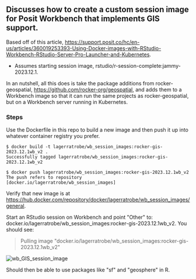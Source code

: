 ## Discusses how to create a custom session image for Posit Workbench that implements GIS support.

Based off of this article, https://support.posit.co/hc/en-us/articles/360019253393-Using-Docker-images-with-RStudio-Workbench-RStudio-Server-Pro-Launcher-and-Kubernetes.  

* Assumes starting session image, rstudio/r-session-complete:jammy-2023.12.1.

In an nutshell, all this does is take the package additions from rocker-geospatial, https://github.com/rocker-org/geospatial, and adds them to a Workbench image so that it can run the same projects as rocker-geospatial, but on a Workbench server running in Kubernetes.

### Steps

Use the Dockerfile in this repo to build a new image and then push it up into whatever container registry you prefer.

```
$ docker build -t lagerratrobe/wb_session_images:rocker-gis-2023.12.1wb_v2 .
Successfully tagged lagerratrobe/wb_session_images:rocker-gis-2023.12.1wb_v2

$ docker push lagerratrobe/wb_session_images:rocker-gis-2023.12.1wb_v2
The push refers to repository [docker.io/lagerratrobe/wb_session_images]
```

Verify that new image is at https://hub.docker.com/repository/docker/lagerratrobe/wb_session_images/general.

Start an RStudio session on Workbench and point "Other" to: docker.io/lagerratrobe/wb_session_images:rocker-gis-2023.12.1wb_v2.  You should see:

> Pulling image "docker.io/lagerratrobe/wb_session_images:rocker-gis-2023.12.1wb_v2"

![wb_GIS_session_image](https://github.com/lagerratrobe/docker_recipes/assets/686797/708d089c-d515-47ab-907e-900561cb2071)

Should then be able to use packages like "sf" and "geosphere" in R.


